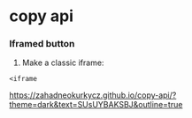 # copy api

### Iframed button
1) Make a classic iframe:

```
<iframe 
```




https://zahadneokurkycz.github.io/copy-api/?theme=dark&text=SUsUYBAKSBJ&outline=true
